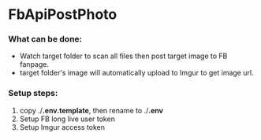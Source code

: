 # FbApiPostPhoto
### What can be done:
- Watch target folder to scan all files then post target image to FB fanpage.
- target folder's image will automatically upload to Imgur to get image url.
### Setup steps:
1. copy ./<b>.env.template</u></b>, then rename to ./<b>.env</b>
2. Setup FB long live user token
3. Setup Imgur access token
